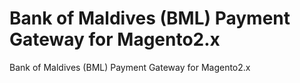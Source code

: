 # Bank of Maldives (BML) Payment Gateway for Magento2.x 
Bank of Maldives (BML) Payment Gateway for Magento2.x 
